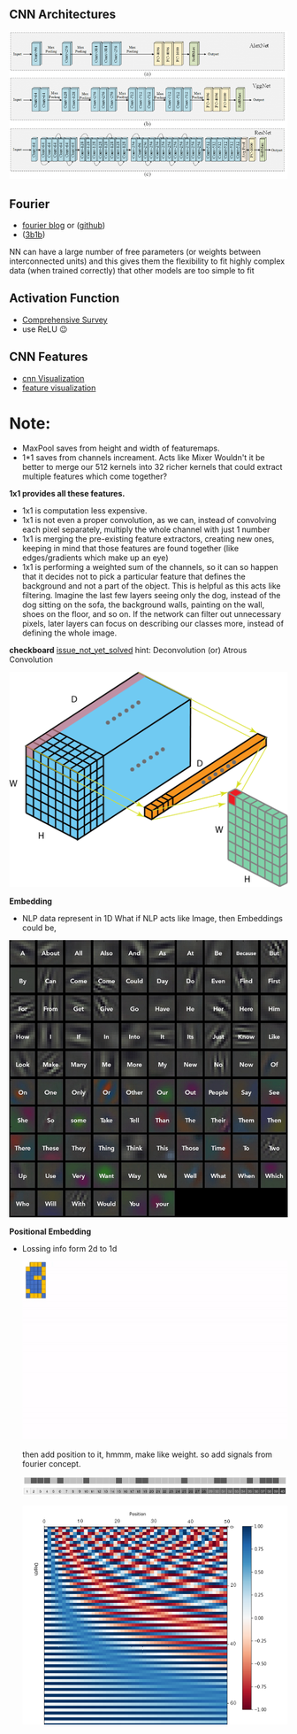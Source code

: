 CNN Architectures
---
![CNN](../assets/Block-diagrams-of-pre-trained-CNN-architectures-used-in-this-work.png)

Fourier
---
- [fourier blog](https://www.jezzamon.com/fourier/) or ([github](https://github.com/Jezzamonn/fourier))
- ([3b1b](https://www.youtube.com/watch?v=spUNpyF58BY))


NN can have a large number of free parameters (or weights between interconnected units) and this gives them the flexibility to fit highly complex data (when trained correctly) that other models are too simple to fit



Activation Function
----
- [Comprehensive Survey](https://arxiv.org/pdf/2109.14545.pdf)
- use ReLU 😉


CNN Features
---
- [cnn Visualization](https://poloclub.github.io/cnn-explainer/)
- [feature visualization](https://distill.pub/2017/feature-visualization/)



# **Note:**
- MaxPool saves from height and width of featuremaps.
- 1*1 saves from channels increament. Acts like Mixer
  Wouldn't it be better to merge our 512 kernels into 32 richer kernels that could extract multiple features which come together?

**1x1 provides all these features.**
- 1x1 is computation less expensive.
- 1x1 is not even a proper convolution, as we can, instead of convolving each pixel separately, multiply the whole channel with just 1 number
- 1x1 is merging the pre-existing feature extractors, creating new ones, keeping in mind that those features are found together (like edges/gradients which make up an eye)
- 1x1 is performing a weighted sum of the channels, so it can so happen that it decides not to pick a particular feature that defines the background and not a part of the object. This is helpful as this acts like filtering. Imagine the last few layers seeing only the dog, instead of the dog sitting on the sofa, the background walls, painting on the wall, shoes on the floor, and so on. If the network can filter out unnecessary pixels, later layers can focus on describing our classes more, instead of defining the whole image. 


**checkboard**
[issue_not_yet_solved](https://distill.pub/2016/deconv-checkerboard/) hint: Deconvolution (or) Atrous Convolution

![Ant man](../assets/Ant_man.png)


**Embedding**
- NLP data represent in 1D What if NLP acts like Image, then Embeddings could be, 

![NLPembedding](../assets/if%20words%20would%202d.png)

**Positional Embedding**
- Lossing info form 2d to 1d

  ![PositionLoss](../assets/2d-1d.gif)

  then add position to it, hmmm, make like weight. so add signals from fourier concept.

  ![addPosition](../assets/addPositiontoit.png)
  ![addweights](../assets/position%20weights.png)

  ![embeddingforNLP](../assets/embedding%20for%20positions.png)